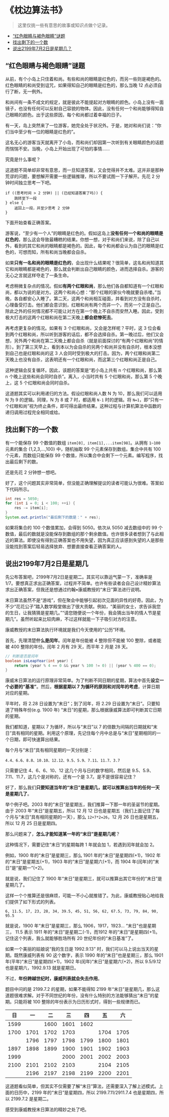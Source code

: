 # 《枕边算法书》

> 这里仅挑一些有意思的故事或知识点做个记录。

- [“红色眼睛与褐色眼睛”谜题](#红色眼睛与褐色眼睛谜题)
- [找出剩下的一个数](#找出剩下的一个数)
- [说出2199年7月2日是星期几？](#说出2199年7月2日是星期几)

## “红色眼睛与褐色眼睛”谜题
从前，有个小岛上只住着和尚。有些和尚的眼睛是红色的，而另一些则是褐色的。红色眼睛的和尚受到诅咒，如果得知自己的眼睛是红色的，那么当晚 12 点必须自行了断，无一例外。

和尚间有一条不成文的规定，就是彼此不能提起对方眼睛的颜色。小岛上没有一面镜子，也没有任何可以反射自己容貌的物体。因此，没有任何一个和尚能够得知自己眼睛的颜色。出于这些原因，每个和尚都过着幸福的日子。

有一天，岛上突然来了一位游客，她完全处于状况外。于是，她对和尚们说：“你们当中至少有一位的眼睛是红色的”。

这名无心的游客当天就离开了小岛，而和尚们却因第一次听到有关眼睛颜色的话题而惴惴不安。当晚，小岛上开始出现了可怕的事情......

究竟是什么事呢？

这道题不简单却非常有意思，而一旦知道答案，又会觉得并不太难。这并非是那种荒谬的问题，要想解开需要一些逻辑推理，所以不要试图一下子解开。先花 2 分钟时间独立思考一下吧。

```
if ((思考时间 > 2 分钟) || (已经知道答案了吗)) {
    跳转至下一段
} else {
    返回上一段，并至少思考 2 分钟
}
```

下面开始查看正确答案。

游客说，“至少有一个人”的眼睛是红色的。假如这岛上**没有任何一个和尚的眼睛是红色的**，那么这会导致最糟糕的结果。你想一想，对于和尚们来说，除了自己以外，看到的其它和尚的眼睛都是褐色的。因此，每个和尚都会认为自己的眼睛是红色的，可想而知，所有和尚当晚都会自杀。

如果**只有一名和尚的眼睛是红色的**，会出现什么结果呢？很简单，这名和尚知道其它和尚眼睛都是褐色的，那么就会判断出自己眼睛的颜色，进而选择自杀。游客的无心之言就这样夺走了一条生命。

考虑稍微复杂点的情况。假如**有两个红眼和尚**，那么他们各自都知道有一个红眼和尚，都以为说的是对方。这两个和尚心想：“那个红眼的家伙今晚就要自杀喽。”当晚，各自都安心入睡了。第二天，这两个和尚相互碰面，并看到对方没有自杀时，心理备受打击。他们都会意识到，红眼和尚有两个而非一个，而另一个正是自己。除此之外的任何情况都不可能让对方在第一个晚上不自杀而安然入睡。因此，受到极大打击的这两个红眼和尚在第二天晚上**都会悲惨死去**。

再考虑更复杂的情况。如果有 3 个红眼和尚，又会是怎样呢？平时，这 3 位会看到两个红眼和尚，所以听到游客的话后，都不会选择自杀。第一晚过后，他们又会想，另外两个和尚在第二天晚上都会自杀（就是前面探讨的“有两个红眼和尚”的情形）。到了第三天早上，看到本以为会自杀的另两个和尚并没有自杀时，根本没想到自己也是红眼和尚的这 3 人会同时受到极大的打击。因为，两个红眼和尚第二天晚上也没有自杀，这表明还有一个红眼和尚，而这第三个红眼和尚正是自己。

这种逻辑会反复循环。因此，该题的答案是“若小岛上共有 n 个红眼和尚，那么第 n 个晚上这些和尚会同时自杀”。离入，小当时共有 5 个红眼和尚，那么第 5 个晚上，这 5 个红眼和尚会同时自杀。

这道题其实可以利用递归的方法。假设红眼和尚人数 N 为 10，那么我们可以适用 N 为 9 的逻辑。同理，N 为 8 或 7 时，都适用 `N-1` 时的逻辑。将 `N=1`，即“只有一个红眼和尚”视为终止条件，即可得出最终结果。这种过程与计算机算法中函数的递归调用过程完全相同或给。

## 找出剩下的一个数
有一个能保存 99 个数值的数组 `item[0], item[1],...item[98]`。从拥有 `1~100` 元素的集合 {1,2,3,...,100} 中，随机抽取 99 个元素保存到数组。集合中共有 100 个元素，而数组只能保存 99 个数值，所以集合中会剩下一个元素。编写程序，找出最后剩下的数。

还是先花 2 分钟想一想吧。

好了，这个问题其实非常简单，但没能正确理解提议的读者可能认为很难。答案如下代码所示。

```java
int res = 5050;
for (int i = 0; i < 100; ++i) {
    res -= item[i];
}
System.out.println("最后剩下的数是：" + res);
```

如果将集合的 100 个数值累加，会得到 5050。依次从 5050 减去数组中的 99 个数值，最后的数就是没能保存到数组的那个剩余数值。也许很多读者想到了与此相近的算法。即使没有得到正确答案也不用失望，因为真正应该感到失望的人是那些没能找到答案后轻易选择放弃、想要直接查看正确答案的人。

## 说出2199年7月2日是星期几
先公布答案吧，2199年7月2日是星期二。其实可以靠运气蒙一下，准确率是 1/7。要想真正求出正确答案，过程并不简单。也许有些读者会自己设计精妙算法求出正确答案，但我还是想通过约翰•康威教授的“末日”算法进行说明。

末日算法虽然不是“游戏”，但在聚会中能够引起初次见面的异性的好奇。因此，为不少“花花公子”踏入数学殿堂做出了很大贡献。例如，“美丽的女士，求告诉我您的生日，让我猜猜是星期几。”“请您随便说一个年份，我会猜出当年的情人节是星期几”。虽然听起来比较肉麻，不过这样就能一下子吸引对方的注意。

康威教授的末日算法执行环境就是我们今天使用的“公历”环境。

首先，先理清楚**什么是闰年**。闰年是年份能被 4 整除但不能被 100 整除，或者能被 400 整除的年份。闰年 2 月有 29 天，而平年 2 月是 28 天。

```java
// 判断是否是闰年
boolean isLeapYear(int year) {
    return (year % 4 == 0 && year % 100 != 0) || (year % 400 == 0);
}
```

康威末日算法的运行原理非常简单。为了判断不同日期的星期，算法中首先**设立一个必要的“基准”**。然后，**根据星期以 7 为循环的原则和对闰年的考虑**，计算日期对应的星期。

平年时，将 2.28 日设置为“末日”；到了闰年，将 2.29 日设置为“末日”。只要知道了特殊年份(e.g. 1900 年) “末日”的星期，那么根据康威算法即可判断其它日期的星期。

我们都知道，星期以 7 为循环，所以与“末日”以 7 的倍数为间隔的日期就和“末日”具有相同的星期。利用这个原理，先记住每个月中总是与“末日”星期相同的一个日期，即可快速算出结果。

每个月与“末日”具有相同星期的一天分别是：

```
4.4、6.6、8.8、10.10、12.12、9.5、5.9、7.11、11.7、3.7
```

只需要记住 4、6、6、10、12 这几个月与日的数字相同，然后是 9.5、5.9、7.11、11.7，这几个是对称的，还有一个是 3.7。是不是很容易记住？

好了，那么我们**只要知道当年的“末日”是星期几，就可以推算出当年的任何一天是星期几了**。

举个例子吧。2003 年的“末日”是星期五，我们推算一下那一年的圣诞节的星期。由于 2003 年“末日”是星期五，所以 12 月 12 日也是星期五（我们上面记住了每个月与“末日”具有相同星期的一天），那么 `12+7*2=26`，12 月 26 日也是星期五，所以 12 月 25 日是星期四。

那么问题来了，**怎么才能知道某一年的“末日”是星期几呢**？

这种情况下，需要记住“末日”的星期每跨 1 年就会加 1，若遇到闰年就会加 2。

例如，1900 年的“末日”是星期三，那么 1901 年的“末日”是星期四(+1)，1902 年的“末日”是星期五(+1)，1903 年的“末日”是星期六(+1)，而 1904 年(闰年)的“末日”是“星期一”(+2)。

就是说，我们记住了 1900 年“末日”是星期三，就可以推算出其它年份的“末日”是星期几了。

这样一个个推算还是很麻烦，可能一不小心就推错了。为此，康威教授贴心地给我们提供了如下形式的列表。

```
6, 11.5, 17, 23, 28, 34, 39.5, 45, 51, 56, 62, 67.5, 73, 79, 84, 90, 95.5
```

就是说，1900 年“末日”是星期三，那么 1906，1917，1923... “末日”也是星期三， 11.5 表示 1911 年的“末日”是星期二(-1)，而1912 年的“末日”是星期四(+1)。记住这个列表，我么就能够胜场所有 20 世纪年份的“末日基准”了。

如果一个美丽的姑娘说“我的生日是 1992.9.13” 时，我们可以马上说出当天的星期。既然康威列表有 90 这个数字，表示 1990 年的“末日”也是星期三，那么 1901 年(平年)“末日”是星期四(+1)，1902 年(闰年)“末日”是星期六(+2)，所以 9.5/9.12 也是星期六，1992.9.13 就是星期日。

不过，**年份跨越世纪时，康威列表就会失去作用**。

题目中问的是 2199.7.2 的星期，如果不能得知 2199 年“末日”是星期几，那么这道题很难求解。对于不同世纪的年份，没有什么特别的方法能够猜出“末日”的星期。只能将被 100 整除的年份表示为日历形式时，得到一些规律而已。

| 日 | 一 | 二 | 三 | 四 | 五 | 六 |
|---|---|---|---|---|---|---|
| 1599 | | 1600 | 1601 | 1602 | | |
| 1700 | 1701 | 1702 | 1703 | | 1704 | 1705 |
| | 1796 | 1797 | 1798 | 1799 | 1800 | 1801|
| 1897 | 1898 | 1899 | 1900 | 1901 | 1902 | 1903 |
| 1999 | | | 2000 | 2001 | 2002 | 2003|
| 2100 | 2101 | 2102 | 2103 | | 2104 | 2105 |
| | 2196 | 2197 | 2198 | 2199 | 2200 | 2201|

这道题看似简单，但其实不仅需要了解“末日”算法，还需要深入了解上述模式。上面的日历中，2199 年的“末日”是星期四，所以 2199.7.11/2911.7.4 也是星期四，所以 2199.7.2 是星期二。

感受到康威教授末日算法的精妙之处了吧。